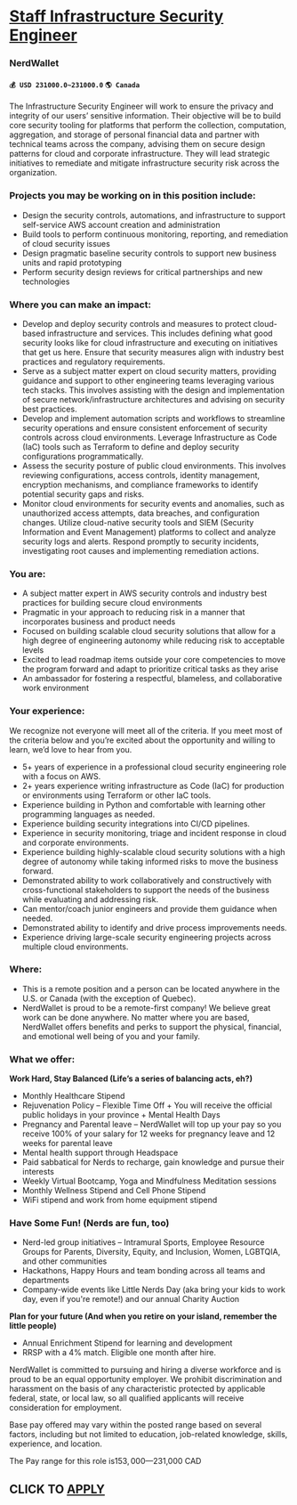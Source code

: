 # [Staff Infrastructure Security Engineer](https://www.remotewlb.com/apply/staff-infrastructure-security-engineer-92031)  
### NerdWallet  
#### `💰 USD 231000.0~231000.0` `🌎 Canada`  

The Infrastructure Security Engineer will work to ensure the privacy and integrity of our users’ sensitive information. Their objective will be to build core security tooling for platforms that perform the collection, computation, aggregation, and storage of personal financial data and partner with technical teams across the company, advising them on secure design patterns for cloud and corporate infrastructure. They will lead strategic initiatives to remediate and mitigate infrastructure security risk across the organization.

###  **Projects you may be working on in this position include:**

  * Design the security controls, automations, and infrastructure to support self-service AWS account creation and administration
  * Build tools to perform continuous monitoring, reporting, and remediation of cloud security issues
  * Design pragmatic baseline security controls to support new business units and rapid prototyping
  * Perform security design reviews for critical partnerships and new technologies

###  **Where you can make an impact:**

  * Develop and deploy security controls and measures to protect cloud-based infrastructure and services. This includes defining what good security looks like for cloud infrastructure and executing on initiatives that get us here. Ensure that security measures align with industry best practices and regulatory requirements.
  * Serve as a subject matter expert on cloud security matters, providing guidance and support to other engineering teams leveraging various tech stacks. This involves assisting with the design and implementation of secure network/infrastructure architectures and advising on security best practices.
  * Develop and implement automation scripts and workflows to streamline security operations and ensure consistent enforcement of security controls across cloud environments. Leverage Infrastructure as Code (IaC) tools such as Terraform to define and deploy security configurations programmatically.
  * Assess the security posture of public cloud environments. This involves reviewing configurations, access controls, identity management, encryption mechanisms, and compliance frameworks to identify potential security gaps and risks.
  * Monitor cloud environments for security events and anomalies, such as unauthorized access attempts, data breaches, and configuration changes. Utilize cloud-native security tools and SIEM (Security Information and Event Management) platforms to collect and analyze security logs and alerts. Respond promptly to security incidents, investigating root causes and implementing remediation actions.

###  **You are:**

  * A subject matter expert in AWS security controls and industry best practices for building secure cloud environments
  * Pragmatic in your approach to reducing risk in a manner that incorporates business and product needs
  * Focused on building scalable cloud security solutions that allow for a high degree of engineering autonomy while reducing risk to acceptable levels
  * Excited to lead roadmap items outside your core competencies to move the program forward and adapt to prioritize critical tasks as they arise
  * An ambassador for fostering a respectful, blameless, and collaborative work environment

###  **Your experience:**

We recognize not everyone will meet all of the criteria. If you meet most of the criteria below and you’re excited about the opportunity and willing to learn, we’d love to hear from you.

  * 5+ years of experience in a professional cloud security engineering role with a focus on AWS.
  * 2+ years experience writing infrastructure as Code (IaC) for production or environments using Terraform or other IaC tools. 
  * Experience building in Python and comfortable with learning other programming languages as needed.
  * Experience building security integrations into CI/CD pipelines.
  * Experience in security monitoring, triage and incident response in cloud and corporate environments.
  * Experience building highly-scalable cloud security solutions with a high degree of autonomy while taking informed risks to move the business forward.
  * Demonstrated ability to work collaboratively and constructively with cross-functional stakeholders to support the needs of the business while evaluating and addressing risk.
  * Can mentor/coach junior engineers and provide them guidance when needed.
  * Demonstrated ability to identify and drive process improvements needs.
  * Experience driving large-scale security engineering projects across multiple cloud environments. 

### **Where:**

  * This is a remote position and a person can be located anywhere in the U.S. or Canada (with the exception of Quebec).
  * NerdWallet is proud to be a remote-first company! We believe great work can be done anywhere. No matter where you are based, NerdWallet offers benefits and perks to support the physical, financial, and emotional well being of you and your family.

###  **What we offer:**

 **Work Hard, Stay Balanced (Life’s a series of balancing acts, eh?)**

  * Monthly Healthcare Stipend
  * Rejuvenation Policy – Flexible Time Off + You will receive the official public holidays in your province + Mental Health Days
  * Pregnancy and Parental leave – NerdWallet will top up your pay so you receive 100% of your salary for 12 weeks for pregnancy leave and 12 weeks for parental leave
  * Mental health support through Headspace 
  * Paid sabbatical for Nerds to recharge, gain knowledge and pursue their interests
  * Weekly Virtual Bootcamp, Yoga and Mindfulness Meditation sessions
  * Monthly Wellness Stipend and Cell Phone Stipend
  * WiFi stipend and work from home equipment stipend

### Have Some Fun! (Nerds are fun, too)

  * Nerd-led group initiatives – Intramural Sports, Employee Resource Groups for Parents, Diversity, Equity, and Inclusion, Women, LGBTQIA, and other communities
  * Hackathons, Happy Hours and team bonding across all teams and departments
  * Company-wide events like Little Nerds Day (aka bring your kids to work day, even if you're remote!) and our annual Charity Auction 

**Plan for your future (And when you retire on your island, remember the little people)**

  * Annual Enrichment Stipend for learning and development
  * RRSP with a 4% match. Eligible one month after hire.

NerdWallet is committed to pursuing and hiring a diverse workforce and is proud to be an equal opportunity employer. We prohibit discrimination and harassment on the basis of any characteristic protected by applicable federal, state, or local law, so all qualified applicants will receive consideration for employment.

Base pay offered may vary within the posted range based on several factors, including but not limited to education, job-related knowledge, skills, experience, and location.

The Pay range for this role is$153,000—$231,000 CAD  
## CLICK TO [APPLY](https://www.remotewlb.com/apply/staff-infrastructure-security-engineer-92031)

